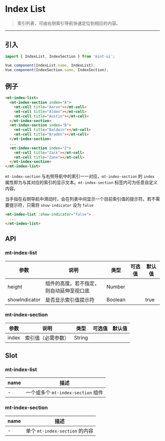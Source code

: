 <style>
  ul.mint-indexlist-content{
    list-style-type: none;
    margin: 0!important;
    padding: 0!important;
  }
</style>

# Index List

> 索引列表，可由右侧索引导航快速定位到相应的内容。

-------------

## 引入

```javascript
import { IndexList, IndexSection } from 'mint-ui';

Vue.component(IndexList.name, IndexList);
Vue.component(IndexSection.name, IndexSection);
```

## 例子

```html
<mt-index-list>
  <mt-index-section index="A">
    <mt-cell title="Aaron"></mt-cell>
    <mt-cell title="Alden"></mt-cell>
    <mt-cell title="Austin"></mt-cell>
  </mt-index-section>
  <mt-index-section index="B">
    <mt-cell title="Baldwin"></mt-cell>
    <mt-cell title="Braden"></mt-cell>
  </mt-index-section>
  ...
  <mt-index-section index="Z">
    <mt-cell title="Zack"></mt-cell>
    <mt-cell title="Zane"></mt-cell>
  </mt-index-section>
</mt-index-list>
```

`mt-index-section` 与右侧导航中的索引一一对应，`mt-index-section` 的 `index` 属性即为与其对应的索引的显示文本。`mt-index-section` 标签内可为任意自定义内容。

当手指在右侧导航中滑动时，会在列表中间显示一个目前索引值的提示符。若不需要提示符，只需将 `show-indicator` 设为 `false`

```html
<mt-index-list :show-indicator="false">
  ...
</mt-index-list>
```

## API
### mt-index-list
| 参数 | 说明 | 类型 | 可选值 | 默认值 |
|------|-------|---------|-------|--------|
| height | 组件的高度。若不指定，则自动延伸至视口底 | Number | | |
| showIndicator | 是否显示索引值提示符 | Boolean | | true |

### mt-index-section
| 参数 | 说明 | 类型 | 可选值 | 默认值 |
|------|-------|---------|-------|--------|
| index | 索引值（必需参数） | String | | |

## Slot
### mt-index-list
| name | 描述 |
|------|--------|
| - | 一个或多个 `mt-index-section` 组件 |

### mt-index-section
| name | 描述 |
|------|--------|
| - | 单个 `mt-index-section` 的内容 |
